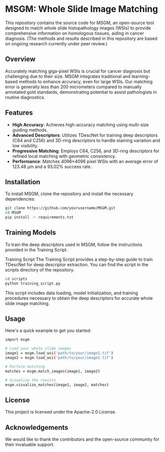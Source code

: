 # MSGM: Whole Slide Image Matching
This repository contains the source code for MSGM, an open-source tool designed to match whole slide histopathology images (WSIs) to provide comprehensive information on homologous tissues, aiding in cancer diagnosis. (The methods and results described in this repository are based on ongoing research currently under peer review.)

## Overview
Accurately matching giga-pixel WSIs is crucial for cancer diagnosis but challenging due to their size. MSGM integrates traditional and learning-based methods to enhance accuracy, even for large WSIs. Our matching error is generally less than 200 micrometers compared to manually annotated gold standards, demonstrating potential to assist pathologists in routine diagnostics.

## Features
- **High Accuracy**: Achieves high-accuracy matching using multi-size guiding methods.
- **Advanced Descriptors**: Utilizes TDescNet for training deep descriptors (C64 and C256) and 3D-ring descriptors to handle staining variation and low visibility.
- **Progressive Matching**: Employs C64, C256, and 3D-ring descriptors for refined local matching with geometric consistency.
- **Performance**: Matches 4096×4096 pixel WSIs with an average error of 123.48 μm and a 93.02% success rate.

## Installation
To install MSGM, clone the repository and install the necessary dependencies:

```bash
git clone https://github.com/yourusername/MSGM.git
cd MSGM
pip install -r requirements.txt
```

## Training Models
To train the deep descriptors used in MSGM, follow the instructions provided in the Training Script.

Training Script
The Training Script provides a step-by-step guide to train TDescNet for deep descriptor extraction. You can find the script in the scripts directory of the repository.

```bash
cd scripts
python training_script.py
```

This script includes data loading, model initialization, and training procedures necessary to obtain the deep descriptors for accurate whole slide image matching.

## Usage
Here's a quick example to get you started:

```bash
import msgm

# Load your whole slide images
image1 = msgm.load_wsi('path/to/your/image1.tif')
image2 = msgm.load_wsi('path/to/your/image2.tif')

# Perform matching
matches = msgm.match_images(image1, image2)

# Visualize the results
msgm.visualize_matches(image1, image2, matches)
```

## License
This project is licensed under the Apache-2.0 License. 

## Acknowledgements
We would like to thank the contributors and the open-source community for their invaluable support.

